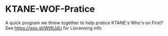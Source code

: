 # KTANE-WOF-Pratice
A quick program we threw together to help pratice KTANE's Who's on First?
See https://goo.gl/Wt9UdU for Liscensing info